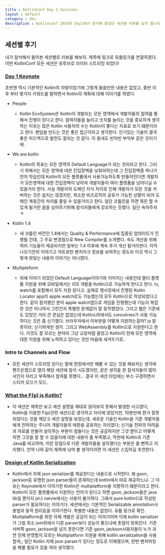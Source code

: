```yaml
---
title : KotlinConf Day 1 Sessions
layout : default
category : dev
description : KotlinConf 2019의 Day1에서 참석해 들었던 세션별 리뷰를 남겨 봅니다.
---
```

## 세션별 후기

내가 참석해서 들어본 세션별로 리뷰를 해보자.
제목에 링크로 유툽링크를 연결하겠다. 이번 KotlinConf 모든 세션은 유투브로 라이브 스트리밍 되었다!

### [Day 1 Keynote](https://youtu.be/i9RJpMOsKas?t=670)

초반엔 역시 기본적인 Kotlin의 자랑이었기에 그렇게 들을만한 내용은 없었고, 중반 이후 부터 몇가지 키워드를 말하면서 Kotlin의 계획에 대해 이야기를 하였다.

- People
    - Kotlin EcoSystem은 Kotlin이 개발되는 모든 영역에서 개발자들의 참여를 통해서 진행이 된다고 한다. 참여자들을 늘리고 숫자를 늘리는 것을 중요하게 생각하는 이유는 많은 Kotlin 사용자의 수는 Kotlin이 좋다는 지표로 보기 떄문이라고 한다. 팬덤을 만드는 것은 좋은 접근이라고 생각한다. 인기있는 기술이 결국 좋은 피드백으로 발전도 잘되는 것 같다. 이 동네도 빈익빈 부익부 같은 것이기에.

- We are kotlin
    - Kotlin의 목표는 모든 영역의 Default Language가 되는 것이라고 한다. 그러기 위해서는 모든 영역에 대한 진입장벽을 낮춰야하는데 그 진입장벽중 하나가 언어 학습인데 Kotlin이 모든 플랫폼에서 사용가능하도록 만들어진다면 개발자가 모든영역에 대한 진입장벽이 낮아져 개발자들이 여러 플랫폼을 넘어다닐 수 있을거라 한다. 사실 개발자의 도메인 지식 차이로 인해 개발자가 모든 것을 커버하는 것은 쉽지는 않겠지만, 최소한 비즈로직의 공유가 가능한 상황이 되어 도메인 계층간의 차이를 줄일 수 있을거라고 한다. 일단 코틀린을 하면 뭐든 할 수 있게 될거란 꿈을 심어주기위해 참석자들에게 강조하는 듯했다. 일단 속아주자 ㅋ

- Kotlin 1.4
    - 새 코틀린 버전인 1.4에서는 Quality & Performance에 집중된 업데이트가 진행될 건데, 그 주요 변경점으로 New Compiler를 소개헀다. 속도 개선을 위해 여러 기능들이 제공되지만 일부는 1.4 이후에 계속 추가 개선 될거라한다. 아직 나오기전의 이야기고 차트로만 벤치마크 정보를 보여주는 정도라 이것 역시 그렇게 와닿는 내용의 이야기는 아니였다.

- Multipleform
    - 위에 이야기 되었던 Default Language이야기와 이어지는 내용인데 멀티 플랫폼 지원을 위해 모바일에서는 iOS 개발을 Kotlin으로 가능하게 한다고 한다. tv, watch를 포함해서 모두 지원 된다고. 실제로 행사장에서 진행된 Kotlin Locator app이 apple watch로도 가능했는데 모두 Kotlin으로 작성되었다고 한다. 같이 참석했던 분이 apple watch앱으로 게임을 진행했는데 기능이 복잡한 것은 아니여서 그런건지 특별한 문제없이 잘 동작했었다. 그리고 웹은 기존에도 있었던 거라 큰 관심은 없었는데 Kotlin/JS에서도 coroutines가 사용 가능하다는 것은 좀 신기했다. 브라우저에서 이부분을 어떻게 지원하는걸까? js 알못이라; 신기하게만 생각. 그리고 WebAssembly를 Kotlin으로 지원한다고 한다. 이것도 잘 모르는 분야라 그냥 교양처럼 들었고 Kotlin이 현재 모든 영역에 대한 지원을 위해 노력하고 있다는 것만 마음에 새겨두기로..

### Intro to Channels and Flow

- 모든 세션이 스트리밍 된다는 말에 현장에서만 해볼 수 있는 것을 해보자는 생각에 핸즈온랩으로 열리 해당 세션에 참석 시도했지만, 같은 생각을 한 참석자들이 많아서인지 자리고 부족해서 참여를 못했다... 결국 이 세션 타임에는 부스 구경하면서 스티커 모으기 모드.

### [What the F(p) is Kotlin?](https://youtu.be/F2Der7xDNVM?t=10510)

- 이 세션은 제목만 보고 세션 설명을 제대로 읽어보지 못해서 발생한 사고였다; Kotlin을 이용한 F(p)관련 세션으로 생각하고 자리에 앉았지만, 10분만에 뭔가 잘못되었다는 것을 깨닫고 세션 설명을 보았는데, 새로운 기술인 Kotlin을 기존 개발자들에게 전파하는 주니어 개발자들의 애환을 공유하는 자리였다; 신기술 전파의 어려움과 자료를 만들어 설득하는 부분이 힘들다는 것은 공감하지만 그것 뿐이고 어떻게 하면 그것을 잘 할 수 있을지에 대한 내용이 좀 부족했고, 막판에 Kotlin과 기존 Java를 비교하며, 이런 장점으로 다른 개발자들을 설득했다는 부분은 좀 뻔하고 지리했다. 만약 나와 같이 제목에 낚여 볼 생각이라면 이 세션은 스킵하길 추천한다.

### [Design of Kotlin Serialization](https://youtu.be/i9RJpMOsKas?t=18315)

- Kotlin에서 자체 json serializer를 제공한다는 내용으로 시작한다. 왜 gson, jackson등 유명한 json parser들이 존재하는데 kotlin에서 따로 제공하느냐. 그 이유는 Keynote에서 이야기한 Kotlin은 multiplatform을 지향하기 떄문이라고 한다. Kotlin이 모든 플랫폼에서 지원하는 언어가 된다고 하면 gson, jackson들은 java lib일 뿐이지 js나 natvie에서는 사용이 불가하다. 그래서 pure kotlin으로 작성된 parser가 필요하다는 이야기다. 세션에서는 기본적인 Serializable annotation사용법과 동작 원리등을 이야기한다. 특별한 내용은 없었다. 유툽 링크로 확인. Multiplatform을 위한 자체 개발은 공감이 되는 이야기이며 이제 kotlin serializer가 그럼 최소 jvm위에서 다른 parser보다 성능이 좋으냐에 촛점이 맞춰진다. 기존 서버쪽 gson, jackson을 넘지 못한다면 기존 gson, jackson사용자들이 누가 과연 언제 반영할지 모르는 Multiplatform 지원을 위해 kotlin.serialization을 사용할까;; 일단 Kotlin 자체 json parser가 있다는 정도로 이해했으며, 한번 벤치마킹을 해볼 필요가 있을 꺼라 생각했다. 
